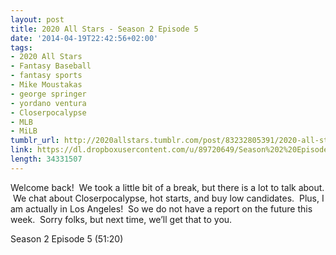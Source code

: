```yaml
---
layout: post
title: 2020 All Stars - Season 2 Episode 5
date: '2014-04-19T22:42:56+02:00'
tags:
- 2020 All Stars
- Fantasy Baseball
- fantasy sports
- Mike Moustakas
- george springer
- yordano ventura
- Closerpocalypse
- MLB
- MiLB
tumblr_url: http://2020allstars.tumblr.com/post/83232805391/2020-all-stars-season-2-episode-5
link: https://dl.dropboxusercontent.com/u/89720649/Season%202%20Episode%205%20%2820%29.mp3
length: 34331507
---
```

Welcome back!  We took a little bit of a break, but there is a lot to talk about.  We chat about Closerpocalypse, hot starts, and buy low candidates.  Plus, I am actually in Los Angeles!  So we do not have a report on the future this week.  Sorry folks, but next time, we’ll get that to you.

Season 2 Episode 5 (51:20)
